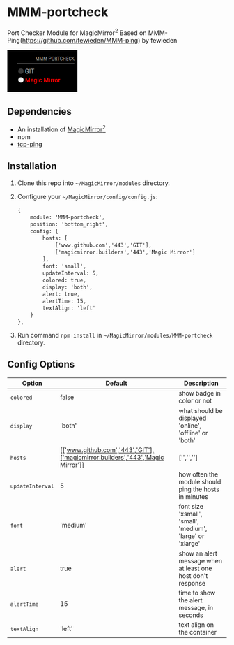 # MMM-portcheck
Port Checker Module for MagicMirror<sup>2</sup>
Based on MMM-Ping(https://github.com/fewieden/MMM-ping) by fewieden

![](.github/exemplo.png)

## Dependencies
  * An installation of [MagicMirror<sup>2</sup>](https://github.com/MichMich/MagicMirror)
  * npm
  * [tcp-ping](https://www.npmjs.com/package/tcp-ping)

## Installation
 1. Clone this repo into `~/MagicMirror/modules` directory.
 2. Configure your `~/MagicMirror/config/config.js`:

    ```
    {
        module: 'MMM-portcheck',
        position: 'bottom_right',
        config: {
            hosts: [
                ['www.github.com','443','GIT'],
				['magicmirror.builders','443','Magic Mirror']
            ],
			font: 'small',
			updateInterval: 5,
			colored: true, 
			display: 'both',
			alert: true,
			alertTime: 15,
			textAlign: 'left'
        }
    },
    ```
 3. Run command `npm install` in `~/MagicMirror/modules/MMM-portcheck` directory.

## Config Options
| **Option** | **Default** | **Description** |
| --- | --- | --- |
| `colored` | false | show badge in color or not |
| `display` | 'both' | what should be displayed 'online', 'offline' or 'both' |
| `hosts` | [['www.github.com','443','GIT'],['magicmirror.builders','443','Magic Mirror']] | ['<hostname>','<port>','<name>'] |
| `updateInterval` | 5 | how often the module should ping the hosts in minutes |
| `font` | 'medium' | font size 'xsmall', 'small', 'medium', 'large' or 'xlarge' |
| `alert` | true | show an alert message when at least one host don't response
| `alertTime` | 15 | time to show the alert message, in seconds
| `textAlign` | 'left' | text align on the container


